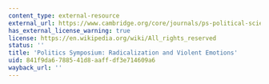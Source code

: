 ```yaml
---
content_type: external-resource
external_url: https://www.cambridge.org/core/journals/ps-political-science-and-politics/article/radicalization-and-violent-emotions/923B49F0ED35A9039439208F31542773
has_external_license_warning: true
license: https://en.wikipedia.org/wiki/All_rights_reserved
status: ''
title: 'Politics Symposium: Radicalization and Violent Emotions'
uid: 841f9da6-7885-41d8-aaff-df3e714609a6
wayback_url: ''
---
```

